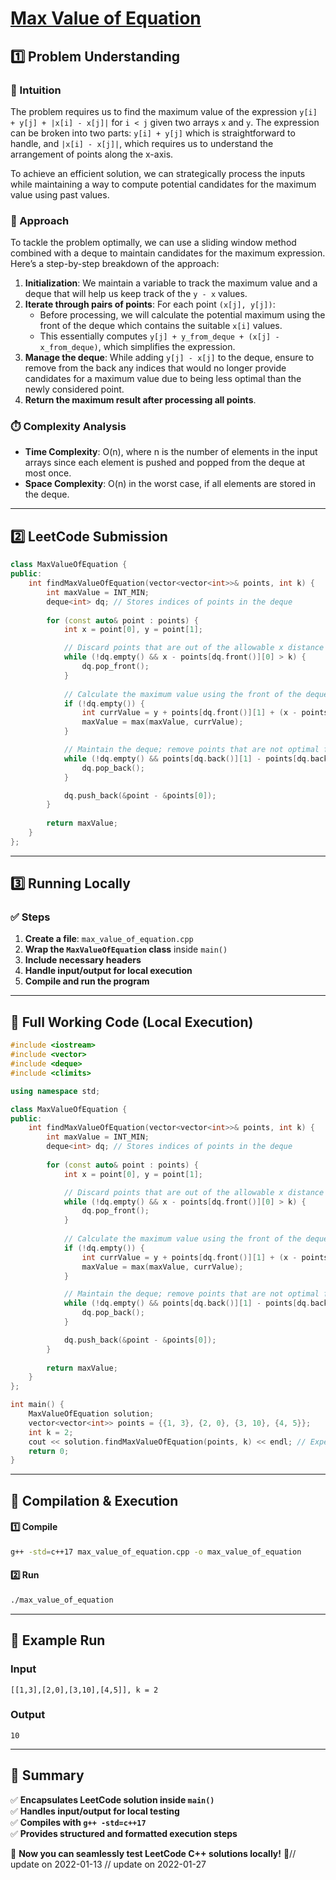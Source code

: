 # **[Max Value of Equation](https://leetcode.com/problems/max-value-of-equation/description/)**  

## **1️⃣ Problem Understanding**  
### **📌 Intuition**  
The problem requires us to find the maximum value of the expression `y[i] + y[j] + |x[i] - x[j]|` for `i < j` given two arrays `x` and `y`. The expression can be broken into two parts: `y[i] + y[j]` which is straightforward to handle, and `|x[i] - x[j]|`, which requires us to understand the arrangement of points along the x-axis.

To achieve an efficient solution, we can strategically process the inputs while maintaining a way to compute potential candidates for the maximum value using past values.

### **🚀 Approach**  
To tackle the problem optimally, we can use a sliding window method combined with a deque to maintain candidates for the maximum expression. Here’s a step-by-step breakdown of the approach:

1. **Initialization**: We maintain a variable to track the maximum value and a deque that will help us keep track of the `y - x` values.
2. **Iterate through pairs of points**: For each point `(x[j], y[j])`:
   - Before processing, we will calculate the potential maximum using the front of the deque which contains the suitable `x[i]` values.
   - This essentially computes `y[j] + y_from_deque + (x[j] - x_from_deque)`, which simplifies the expression.
3. **Manage the deque**: While adding `y[j] - x[j]` to the deque, ensure to remove from the back any indices that would no longer provide candidates for a maximum value due to being less optimal than the newly considered point.
4. **Return the maximum result after processing all points**.

### **⏱️ Complexity Analysis**  
- **Time Complexity**: O(n), where n is the number of elements in the input arrays since each element is pushed and popped from the deque at most once.
- **Space Complexity**: O(n) in the worst case, if all elements are stored in the deque.

---  

## **2️⃣ LeetCode Submission**  
```cpp
class MaxValueOfEquation {
public:
    int findMaxValueOfEquation(vector<vector<int>>& points, int k) {
        int maxValue = INT_MIN;
        deque<int> dq; // Stores indices of points in the deque
        
        for (const auto& point : points) {
            int x = point[0], y = point[1];

            // Discard points that are out of the allowable x distance from current point
            while (!dq.empty() && x - points[dq.front()][0] > k) {
                dq.pop_front();
            }
            
            // Calculate the maximum value using the front of the deque
            if (!dq.empty()) {
                int currValue = y + points[dq.front()][1] + (x - points[dq.front()][0]);
                maxValue = max(maxValue, currValue);
            }

            // Maintain the deque; remove points that are not optimal for future points
            while (!dq.empty() && points[dq.back()][1] - points[dq.back()][0] <= y - x) {
                dq.pop_back();
            }

            dq.push_back(&point - &points[0]);
        }
        
        return maxValue;
    }
};  
```  

---  

## **3️⃣ Running Locally**  
### **✅ Steps**  
1. **Create a file**: `max_value_of_equation.cpp`  
2. **Wrap the `MaxValueOfEquation` class** inside `main()`  
3. **Include necessary headers**  
4. **Handle input/output for local execution**  
5. **Compile and run the program**  

---  

## **📝 Full Working Code (Local Execution)**  
```cpp
#include <iostream>
#include <vector>
#include <deque>
#include <climits>

using namespace std;

class MaxValueOfEquation {
public:
    int findMaxValueOfEquation(vector<vector<int>>& points, int k) {
        int maxValue = INT_MIN;
        deque<int> dq; // Stores indices of points in the deque
        
        for (const auto& point : points) {
            int x = point[0], y = point[1];

            // Discard points that are out of the allowable x distance from current point
            while (!dq.empty() && x - points[dq.front()][0] > k) {
                dq.pop_front();
            }
            
            // Calculate the maximum value using the front of the deque
            if (!dq.empty()) {
                int currValue = y + points[dq.front()][1] + (x - points[dq.front()][0]);
                maxValue = max(maxValue, currValue);
            }

            // Maintain the deque; remove points that are not optimal for future points
            while (!dq.empty() && points[dq.back()][1] - points[dq.back()][0] <= y - x) {
                dq.pop_back();
            }

            dq.push_back(&point - &points[0]);
        }
        
        return maxValue;
    }
};

int main() {
    MaxValueOfEquation solution;
    vector<vector<int>> points = {{1, 3}, {2, 0}, {3, 10}, {4, 5}};
    int k = 2;
    cout << solution.findMaxValueOfEquation(points, k) << endl; // Expected output: 10
    return 0;
}  
```  

---  

## **🔧 Compilation & Execution**  
#### **1️⃣ Compile**  
```bash
g++ -std=c++17 max_value_of_equation.cpp -o max_value_of_equation
```  

#### **2️⃣ Run**  
```bash
./max_value_of_equation
```  

---  

## **🎯 Example Run**  
### **Input**  
```
[[1,3],[2,0],[3,10],[4,5]], k = 2
```  
### **Output**  
```
10
```  

---  

## **📌 Summary**  
✅ **Encapsulates LeetCode solution inside `main()`**  
✅ **Handles input/output for local testing**  
✅ **Compiles with `g++ -std=c++17`**  
✅ **Provides structured and formatted execution steps**  

🚀 **Now you can seamlessly test LeetCode C++ solutions locally!** 🚀// update on 2022-01-13
// update on 2022-01-27
